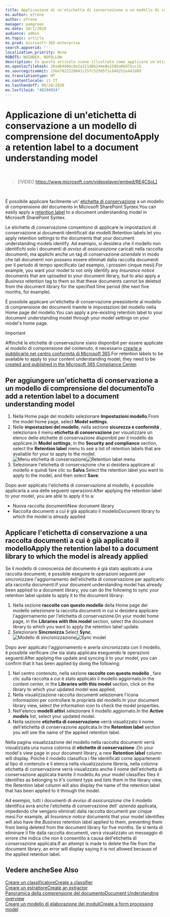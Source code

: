 ```yaml
---
title: Applicazione di un'etichetta di conservazione a un modello di comprensione del documento
ms.author: efrene
author: efrene
manager: pamgreen
ms.date: 10/1/2020
audience: admin
ms.topic: article
ms.prod: microsoft-365-enterprise
search.appverid: ''
localization_priority: None
ROBOTS: NOINDEX, NOFOLLOW
description: In questo articolo viene illustrato come applicare un'etichetta di conservazione a un modello di comprensione del documento
ms.openlocfilehash: 26ad64906c0e2a311d8b244e8e1596a8b975cc15
ms.sourcegitcommit: 15be7822220041c25fc52565f1c64d252e442d89
ms.translationtype: MT
ms.contentlocale: it-IT
ms.lasthandoff: 09/28/2020
ms.locfileid: "48294924"
---
```

# <a name="apply-a-retention-label-to-a-document-understanding-model"></a><span data-ttu-id="95581-103">Applicazione di un'etichetta di conservazione a un modello di comprensione del documento</span><span class="sxs-lookup"><span data-stu-id="95581-103">Apply a retention label to a document understanding model</span></span>

</br>

> [!VIDEO https://www.microsoft.com/videoplayer/embed/RE4CSoL]

</br>

<span data-ttu-id="95581-104">È possibile applicare facilmente un' [etichetta di conservazione](https://docs.microsoft.com/microsoft-365/compliance/retention) a un modello di comprensione del documento in Microsoft SharePoint Syntex.</span><span class="sxs-lookup"><span data-stu-id="95581-104">You can easily apply a [retention label](https://docs.microsoft.com/microsoft-365/compliance/retention) to a document understanding model in Microsoft SharePoint Syntex.</span></span>

<span data-ttu-id="95581-105">Le etichette di conservazione consentono di applicare le impostazioni di conservazione ai documenti identificati dai modelli.</span><span class="sxs-lookup"><span data-stu-id="95581-105">Retention labels let you apply retention settings to the documents that your document understanding models identify.</span></span>  <span data-ttu-id="95581-106">Ad esempio, si desidera che il modello non identifichi solo i documenti di *avviso di assicurazione* caricati nella raccolta documenti, ma applichi anche un tag di conservazione *aziendale* in modo che tali documenti non possano essere eliminati dalla raccolta documenti per il periodo di tempo specificato (ad esempio, i prossimi cinque mesi).</span><span class="sxs-lookup"><span data-stu-id="95581-106">For example, you want your model to not only identify any *Insurance notice* documents that are uploaded to your document library, but to also apply a *Business* retention tag to them so that these documents cannot be deleted from the document library for the specified time period (the next five months, for example).</span></span>

<span data-ttu-id="95581-107">È possibile applicare un'etichetta di conservazione preesistente al modello di comprensione dei documenti tramite le impostazioni del modello nella Home page del modello.</span><span class="sxs-lookup"><span data-stu-id="95581-107">You can apply a pre-existing retention label to your document understanding model through your model settings on your model's home page.</span></span> 

> [!Important]
> <span data-ttu-id="95581-108">Affinché le etichette di conservazione siano disponibili per essere applicate al modello di comprensione del contenuto, è necessario [crearle e pubblicarle nel centro conformità di Microsoft 365](https://docs.microsoft.com/microsoft-365/compliance/create-apply-retention-labels#how-to-create-and-publish-retention-labels).</span><span class="sxs-lookup"><span data-stu-id="95581-108">For retention labels to be available to apply to your content understanding model, they need to be [created and published in the Microsoft 365 Compliance Center](https://docs.microsoft.com/microsoft-365/compliance/create-apply-retention-labels#how-to-create-and-publish-retention-labels).</span></span>

## <a name="to-add-a-retention-label-to-a-document-understanding-model"></a><span data-ttu-id="95581-109">Per aggiungere un'etichetta di conservazione a un modello di comprensione del documento</span><span class="sxs-lookup"><span data-stu-id="95581-109">To add a retention label to a document understanding model</span></span>

1. <span data-ttu-id="95581-110">Nella Home page del modello selezionare **Impostazioni modello**.</span><span class="sxs-lookup"><span data-stu-id="95581-110">From the model home page, select **Model settings**.</span></span></br>
2. <span data-ttu-id="95581-111">Nelle **impostazioni del modello**, nella sezione **sicurezza e conformità** , selezionare il menu **etichetta di conservazione** per visualizzare un elenco delle etichette di conservazione disponibili per il modello da applicare.</span><span class="sxs-lookup"><span data-stu-id="95581-111">In **Model settings**, in the **Security and compliance** section, select the **Retention label** menu to see a list of retention labels that are available for your to apply to the model.</span></span></br>
 <span data-ttu-id="95581-112">![Menu etichetta di conservazione](../media/content-understanding/retention-labels-menu.png)</span><span class="sxs-lookup"><span data-stu-id="95581-112">![Retention label menu](../media/content-understanding/retention-labels-menu.png)</span></span></br> 
3. <span data-ttu-id="95581-113">Selezionare l'etichetta di conservazione che si desidera applicare al modello e quindi fare clic su **Salva**.</span><span class="sxs-lookup"><span data-stu-id="95581-113">Select the retention label you want to apply to the model, and then select **Save**.</span></span></br>

<span data-ttu-id="95581-114">Dopo aver applicato l'etichetta di conservazione al modello, è possibile applicarla a una delle seguenti operazioni:</span><span class="sxs-lookup"><span data-stu-id="95581-114">After applying the retention label to your model, you are able to apply it to a:</span></span>
- <span data-ttu-id="95581-115">Nuova raccolta documenti</span><span class="sxs-lookup"><span data-stu-id="95581-115">New document library</span></span>
- <span data-ttu-id="95581-116">Raccolta documenti a cui è già applicato il modello</span><span class="sxs-lookup"><span data-stu-id="95581-116">Document library to which the model is already applied</span></span>
 
## <a name="apply-the-retention-label-to-a-document-library-to-which-the-model-is-already-applied"></a><span data-ttu-id="95581-117">Applicare l'etichetta di conservazione a una raccolta documenti a cui è già applicato il modello</span><span class="sxs-lookup"><span data-stu-id="95581-117">Apply the retention label to a document library to which the model is already applied</span></span>

<span data-ttu-id="95581-118">Se il modello di conoscenza del documento è già stato applicato a una raccolta documenti, è possibile eseguire le operazioni seguenti per sincronizzare l'aggiornamento dell'etichetta di conservazione per applicarlo alla raccolta documenti:</span><span class="sxs-lookup"><span data-stu-id="95581-118">If your document understanding model has already been applied to a document library, you can do the following to sync your retention label update to apply it to the document library:</span></span></br>

1. <span data-ttu-id="95581-119">Nella sezione **raccolte con questo modello** della Home page del modello selezionare la raccolta documenti in cui si desidera applicare l'aggiornamento per l'etichetta di conservazione.</span><span class="sxs-lookup"><span data-stu-id="95581-119">On your model home page, in the **Libraries with this model** section, select the document library to which you want to apply the retention label update.</span></span> </br> 
2. <span data-ttu-id="95581-120">Selezionare **Sincronizza**.</span><span class="sxs-lookup"><span data-stu-id="95581-120">Select **Sync**.</span></span> </br>
 <span data-ttu-id="95581-121">![Modello di sincronizzazione](../media/content-understanding/sync-model.png)</span><span class="sxs-lookup"><span data-stu-id="95581-121">![Sync model](../media/content-understanding/sync-model.png)</span></span></br> 


<span data-ttu-id="95581-122">Dopo aver applicato l'aggiornamento e averla sincronizzata con il modello, è possibile verificare che sia stata applicata eseguendo le operazioni seguenti:</span><span class="sxs-lookup"><span data-stu-id="95581-122">After applying the update and syncing it to your model, you can confirm that it has been applied by doing the following:</span></span>

1. <span data-ttu-id="95581-123">Nel centro contenuto, nella sezione **raccolte con questo modello** , fare clic sulla raccolta a cui è stato applicato il modello aggiornato.</span><span class="sxs-lookup"><span data-stu-id="95581-123">In the content center, in the **Libraries with this model** section, click on the library to which your updated model was applied.</span></span> </br>
2. <span data-ttu-id="95581-124">Nella visualizzazione raccolta documenti selezionare l'icona informazioni per controllare le proprietà del modello.</span><span class="sxs-lookup"><span data-stu-id="95581-124">In your document library view, select the information icon to check the model properties.</span></span></br>  
3. <span data-ttu-id="95581-125">Nell'elenco **modelli attivi** selezionare il modello aggiornato.</span><span class="sxs-lookup"><span data-stu-id="95581-125">In the **Active models** list, select your updated model.</span></span></br>
4. <span data-ttu-id="95581-126">Nella sezione **etichetta di conservazione** verrà visualizzato il nome dell'etichetta di conservazione applicata.</span><span class="sxs-lookup"><span data-stu-id="95581-126">In the **Retention label** section you will see the name of the applied retention label.</span></span></br>


<span data-ttu-id="95581-127">Nella pagina visualizzazione del modello nella raccolta documenti verrà visualizzata una nuova colonna di **etichette di conservazione** .</span><span class="sxs-lookup"><span data-stu-id="95581-127">On your model's view page in your document library, a new **Retention label** column will display.</span></span>  <span data-ttu-id="95581-128">Poiché il modello classifica i file identificati come appartenenti al tipo di contenuto e li elenca nella visualizzazione libreria, nella colonna etichetta di conservazione verrà visualizzato anche il nome dell'etichetta di conservazione applicata tramite il modello.</span><span class="sxs-lookup"><span data-stu-id="95581-128">As your model classifies files it identifies as belonging to it's content type and lists them in the library view, the Retention label column will also display the name of the retention label that has been applied to it through the model.</span></span>


<span data-ttu-id="95581-129">Ad esempio, tutti i documenti di *avviso di assicurazione* che il modello identifica avrà anche l'etichetta di conservazione dell' *azienda* applicata, impedendo che vengano eliminati dalla raccolta documenti per cinque mesi.</span><span class="sxs-lookup"><span data-stu-id="95581-129">For example, all *Insurance notice* documents that your model identifies will also have the *Business* retention label applied to them, preventing them from being deleted from the document library for five months.</span></span> <span data-ttu-id="95581-130">Se si tenta di eliminare il file dalla raccolta documenti, verrà visualizzato un messaggio di errore che indica che non è consentito a causa dell'etichetta di conservazione applicata.</span><span class="sxs-lookup"><span data-stu-id="95581-130">If an attempt is made to delete the file from the document library, an error will display saying it is not allowed because of the applied retention label.</span></span>

## <a name="see-also"></a><span data-ttu-id="95581-131">Vedere anche</span><span class="sxs-lookup"><span data-stu-id="95581-131">See Also</span></span>
[<span data-ttu-id="95581-132">Creare un classificatore</span><span class="sxs-lookup"><span data-stu-id="95581-132">Create a classifier</span></span>](create-a-classifier.md)</br>
[<span data-ttu-id="95581-133">Creare un estrattore</span><span class="sxs-lookup"><span data-stu-id="95581-133">Create an extractor</span></span>](create-an-extractor.md)</br>
[<span data-ttu-id="95581-134">Panoramica della comprensione del documento</span><span class="sxs-lookup"><span data-stu-id="95581-134">Document Understanding overview</span></span>](document-understanding-overview.md)</br>
[<span data-ttu-id="95581-135">Creare un modello di elaborazione dei moduli</span><span class="sxs-lookup"><span data-stu-id="95581-135">Create a form processing model</span></span>](create-a-form-processing-model.md)  
